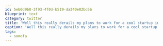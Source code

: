 ```yaml
---
id: 5eb0d9b0-3f93-4f0d-b519-da340e02bd5b
blueprint: text
category: twitter
title: 'Well this really derails my plans to work for a cool startup in the valley: #sonofa.. 1.usa.gov/vpCBGk'
caption: 'Well this really derails my plans to work for a cool startup in the valley: <span class="hashtag hashtag_local">#<a href="http://tweettemp.darylchymko.ca/?tag=sonofa">sonofa</a>.. <a href="http://1.usa.gov/vpCBGk" title="http://1.usa.gov/vpCBGk" class="link link_untco">1.usa.gov/vpCBGk</a>'
tags:
  - sonofa
---
```

